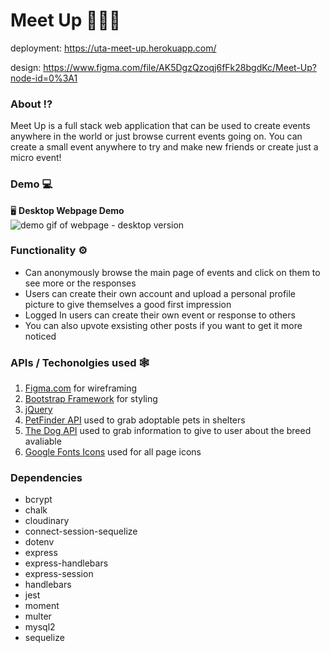 # Meet Up 🌃💃🎉

deployment:  https://uta-meet-up.herokuapp.com/  

design: https://www.figma.com/file/AK5DgzQzoqj6fFk28bgdKc/Meet-Up?node-id=0%3A1  

### About ⁉

Meet Up is a full stack web application that can be used to create events anywhere in the world or just browse current events going on. You can create a small event anywhere to try and make new friends or create just a micro event!

### Demo 💻

🖥 **Desktop Webpage Demo**  
![demo gif of webpage - desktop version](private/assets/demo_desktop.gif)

### Functionality ⚙

- Can anonymously browse the main page of events and click on them to see more or the responses
- Users can create their own account and upload a personal profile picture to give themselves a good first impression
- Logged In users can create their own event or response to others
- You can also upvote exsisting other posts if you want to get it more noticed

### APIs / Techonolgies used 🕸

1. [Figma.com](https://www.figma.com/file/AK5DgzQzoqj6fFk28bgdKc/Meet-Up?node-id=0%3A1) for wireframing
2. [Bootstrap Framework](https://getbootstrap.com/) for styling
3. [jQuery](https://jquery.com/)
4. [PetFinder API](https://www.petfinder.com/) used to grab adoptable pets in shelters
5. [The Dog API](https://thedogapi.com/) used to grab information to give to user about the breed avaliable
6. [Google Fonts Icons](https://fonts.google.com/icons) used for all page icons

### Dependencies

- bcrypt
- chalk
- cloudinary
- connect-session-sequelize
- dotenv
- express
- express-handlebars
- express-session
- handlebars
- jest
- moment
- multer
- mysql2
- sequelize
